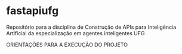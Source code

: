 # fastapiufg
Repositório para a disciplina de Construção de APIs para Inteligência Artificial da especialização em agentes inteligentes UFG

ORIENTAÇÕES PARA A EXECUÇÃO DO PROJETO

